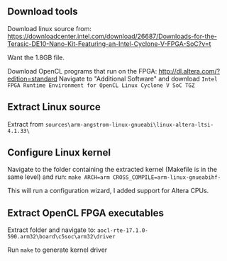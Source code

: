 ## Download tools
Download linux source from: https://downloadcenter.intel.com/download/26687/Downloads-for-the-Terasic-DE10-Nano-Kit-Featuring-an-Intel-Cyclone-V-FPGA-SoC?v=t

Want the 1.8GB file.


Download OpenCL programs that run on the FPGA: http://dl.altera.com/?edition=standard
Navigate to "Additional Software" and download `Intel FPGA Runtime Environment for OpenCL Linux Cyclone V SoC TGZ`

## Extract Linux source
Extract from `sources\arm-angstrom-linux-gnueabi\linux-altera-ltsi-4.1.33\`

## Configure Linux kernel
Navigate to the folder containing the extracted kernel (Makefile is in the same level) and run: `make ARCH=arm CROSS_COMPILE=arm-linux-gnueabihf-`

This will run a configuration wizard, I added support for Altera CPUs.

## Extract OpenCL FPGA executables
Extract folder and navigate to: `aocl-rte-17.1.0-590.arm32\board\c5soc\arm32\driver`

Run `make` to generate kernel driver